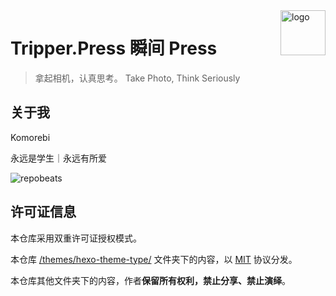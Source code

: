 <img src="https://imgur.lzmun.com/picgo/after2022/202209101335136.png_itp" alt="logo" width="72" height="72" align="right" />

# Tripper.Press 瞬间 Press

> 拿起相机，认真思考。
> Take Photo, Think Seriously

## 关于我

Komorebi

永远是学生｜永远有所爱

![repobeats](https://repobeats.axiom.co/api/embed/1191c01fafe6f30923b847addcda819c0323c152.svg "Repobeats analytics image")

## 许可证信息

本仓库采用双重许可证授权模式。

本仓库 [/themes/hexo-theme-type/](https://github.com/aiokr/iTypen-Hexo/tree/master/source) 文件夹下的内容，以 [MIT](https://choosealicense.com/licenses/mit/) 协议分发。

本仓库其他文件夹下的内容，作者**保留所有权利，禁止分享、禁止演绎**。
